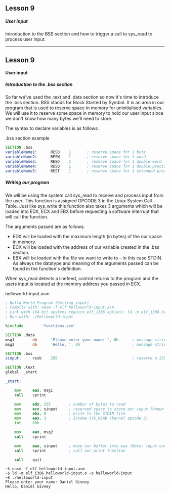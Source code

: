 ## Lesson 9

##### User input

Introduction to the BSS section and how to trigger a call to sys_read to process user input.

---

## Lesson 9

#### User input

##### Introduction to the .bss section

So far we've used the .text and .data section so now it's time to introduce the .bss section. BSS stands for Block Started by Symbol.  It is an area in our program that is used to reserve space in memory for uninitialised variables. We will use it to reserve some space in memory to hold our user input since we don't know how many bytes we'll need to store.

The syntax to declare variables is as follows:

.bss section example
```asm
SECTION .bss
variableName1:      RESB    1       ; reserve space for 1 byte
variableName2:      RESW    1       ; reserve space for 1 word
variableName3:      RESD    1       ; reserve space for 1 double word
variableName4:      RESQ    1       ; reserve space for 1 double precision float (quad word)
variableName5:      REST    1       ; reserve space for 1 extended precision float
```

##### Writing our program

We will be using the system call sys_read to receive and process input from the user. This function is assigned OPCODE 3 in the Linux System Call Table. Just like sys_write this function also takes 3 arguments which will be loaded into EDX, ECX and EBX before requesting a software interrupt that will call the function.

The arguments passed are as follows:

* EDX will be loaded with the maximum length (in bytes) of the our space in memory.
* ECX will be loaded with the address of our variable created in the .bss section.
* EBX will be loaded with the file we want to write to – in this case STDIN.
                            As always the datatype and meaning of the arguments passed can be found in the function's definition.

When sys_read detects a linefeed, control returns to the program and the users input is located at the memory address you passed in ECX.

helloworld-input.asm
```asm
; Hello World Program (Getting input)
; Compile with: nasm -f elf helloworld-input.asm
; Link with (64 bit systems require elf_i386 option): ld -m elf_i386 helloworld-input.o -o helloworld-input
; Run with: ./helloworld-input

%include        'functions.asm'

SECTION .data
msg1        db      'Please enter your name: ', 0h      ; message string asking user for input
msg2        db      'Hello, ', 0h                       ; message string to use after user has entered their name

SECTION .bss
sinput:     resb    255                                 ; reserve a 255 byte space in memory for the users input string

SECTION .text
global  _start

_start:

    mov     eax, msg1
    call    sprint

    mov     edx, 255        ; number of bytes to read
    mov     ecx, sinput     ; reserved space to store our input (known as a buffer)
    mov     ebx, 0          ; write to the STDIN file
    mov     eax, 3          ; invoke SYS_READ (kernel opcode 3)
    int     80h

    mov     eax, msg2
    call    sprint

    mov     eax, sinput     ; move our buffer into eax (Note: input contains a linefeed)
    call    sprint          ; call our print function

    call    quit
```

```
~$ nasm -f elf helloworld-input.asm
~$ ld -m elf_i386 helloworld-input.o -o helloworld-input
~$ ./helloworld-input
Please enter your name: Daniel Givney
Hello, Daniel Givney
```

